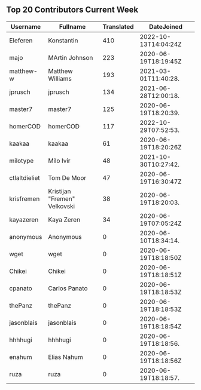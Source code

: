 ## Top 20 Contributors Current Week ##
|Username|Fullname|Translated|DateJoined|
|--------|--------|----------|----------|
|Eleferen|Konstantin|410|2022-10-13T14:04:24Z|
|majo|MArtin Johnson|223|2020-06-19T18:19:45Z|
|matthew-w|Matthew Williams|193|2021-03-01T11:40:28.|
|jprusch|jprusch|134|2021-06-28T12:00:18.|
|master7|master7|125|2020-06-19T18:20:39.|
|homerCOD|homerCOD|117|2022-10-29T07:52:53.|
|kaakaa|kaakaa|61|2020-06-19T18:20:26Z|
|milotype|Milo Ivir|48|2021-10-30T10:27:42.|
|ctlaltdieliet|Tom De Moor|47|2020-06-19T16:30:47Z|
|krisfremen|Kristijan "Fremen" Velkovski|38|2020-06-19T18:20:03.|
|kayazeren|Kaya Zeren|34|2020-06-19T07:05:24Z|
|anonymous|Anonymous|0|2020-06-10T18:34:14.|
|wget|wget|0|2020-06-19T18:18:50Z|
|Chikei|Chikei|0|2020-06-19T18:18:51Z|
|cpanato|Carlos Panato|0|2020-06-19T18:18:53Z|
|thePanz|thePanz|0|2020-06-19T18:18:53Z|
|jasonblais|jasonblais|0|2020-06-19T18:18:54Z|
|hhhhugi|hhhhugi|0|2020-06-19T18:18:56.|
|enahum|Elias  Nahum|0|2020-06-19T18:18:56Z|
|ruza|ruza|0|2020-06-19T18:18:57.|
